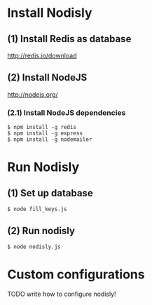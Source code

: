# Install Nodisly

## (1) Install Redis as database

http://redis.io/download

## (2) Install NodeJS

http://nodejs.org/

### (2.1) Install NodeJS dependencies

```
$ npm install -g redis
$ npm install -g express
$ npm install -g nodemailer
```
# Run Nodisly

## (1) Set up database

```
$ node fill_keys.js
```

## (2) Run nodisly

```
$ node nodisly.js
```

# Custom configurations

TODO write how to configure nodisly!

